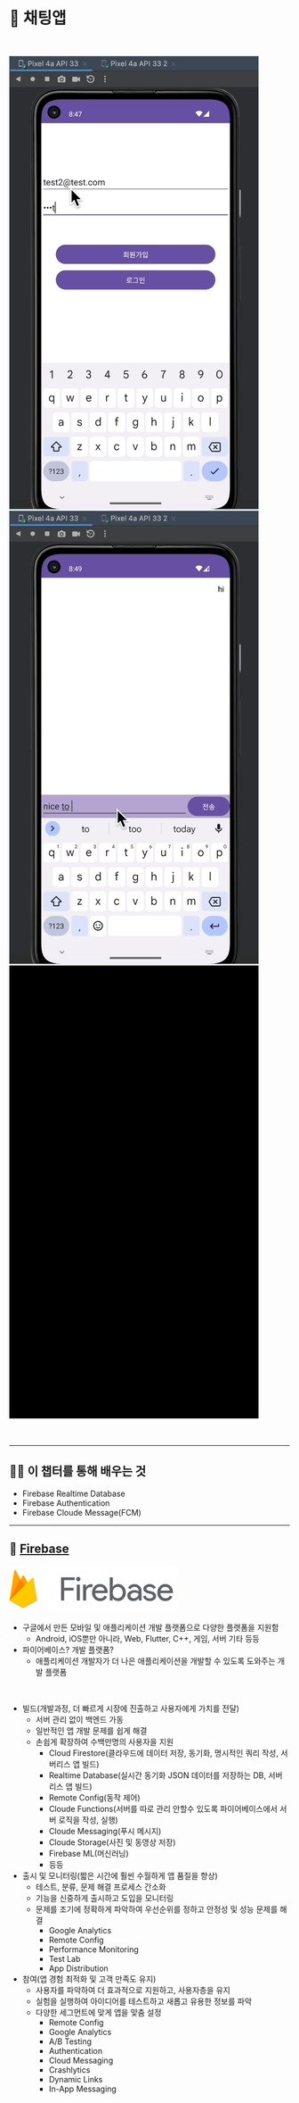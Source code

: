 # 📢 채팅앱

<br>

![](result1.gif)
![](result2.gif)
![](result3.gif)

<br>

---
## 💪🏻 이 챕터를 통해 배우는 것
- Firebase Realtime Database
- Firebase Authentication
- Firebase Cloude Message(FCM)

---
## 📌 [Firebase](https://firebase.google.com/?hl=ko)

![img.png](firebase.png)

- 구글에서 만든 모바일 및 애플리케이션 개발 플랫폼으로 다양한 플랫폼을 지원함
  - Android, iOS뿐만 아니라, Web, Flutter, C++, 게임, 서버 기타 등등
- 파이어베이스? 개발 플랫폼?
  - 애플리케이션 개발자가 더 나은 애플리케이션을 개발할 수 있도록 도와주는 개발 플랫폼

<br>

- 빌드(개발과정, 더 빠르게 시장에 진출하고 사용자에게 가치를 전달)
  - 서버 관리 없이 백엔드 가동
  - 일반적인 앱 개발 문제를 쉽게 해결
  - 손쉽게 확장하여 수백만명의 사용자을 지원
    - Cloud Firestore(클라우드에 데이터 저장, 동기화, 명시적인 쿼리 작성, 서버리스 앱 빌드)
    - Realtime Database(실시간 동기화 JSON 데이터를 저장하는 DB, 서버리스 앱 빌드)
    - Remote Config(동작 제어)
    - Cloude Functions(서버를 따로 관리 안할수 있도록 파이어베이스에서 서버 로직을 작성, 실행)
    - Cloude Messaging(푸시 메시지)
    - Cloude Storage(사진 및 동영상 저장)
    - Firebase ML(머신러닝)
    - 등등
- 출시 및 모니터링(짧은 시간에 훨씬 수월하게 앱 품질을 향상)
  - 테스트, 분류, 문제 해결 프로세스 간소화
  - 기능을 신중하게 출시하고 도입을 모니터링
  - 문제를 조기에 정확하게 파악하여 우선순위를 정하고 안정성 및 성능 문제를 해결
    - Google Analytics
    - Remote Config
    - Performance Monitoring
    - Test Lab
    - App Distribution
- 참여(앱 경험 최적화 및 고객 만족도 유지)
  - 사용자를 파악하여 더 효과적으로 지원하고, 사용자층을 유지
  - 실험을 실행하여 아이디어를 테스트하고 새롭고 유용한 정보를 파악
  - 다양한 세그먼트에 맞게 앱을 맞춤 설정
    - Remote Config
    - Google Analytics
    - A/B Testing
    - Authentication
    - Cloud Messaging
    - Crashlytics
    - Dynamic Links
    - In-App Messaging